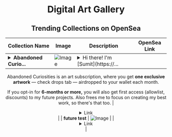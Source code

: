 <div align="center">

# Digital Art Gallery

## Trending Collections on OpenSea

| Collection Name                       | Image                                                                                     | Description                       | OpenSea Link                                                                                          |
|---------------------------------------|-------------------------------------------------------------------------------------------|-----------------------------------|--------------------------------------------------------------------------------------------------------|
| **<details><summary>Abandoned Curio...</summary>Abandoned Curiosities</details>** | ![Image](https://i.seadn.io/s/raw/files/5113cc10e12c3eb9ec09953453b4c262.png?w=500&auto=format?w=200&auto=format) | <details><summary>Hi there! I'm [Sumit](https://...</summary>Hi there! I'm [Sumit](https://warpcast.com/sum), creator of [Outcasts](https://opensea.io/collection/outcasts-6) and [Outlands](https://opensea.io/collection/outlands-1).

Abandoned Curiosities is an art subscription, where you get **one exclusive artwork** — check drops tab — airdropped to your wallet each month.

If you opt-in for **6-months or more,** you will also get first access (allowlist, discounts) to my future projects. Also frees me to focus on creating my best work, so there's that too.</details> | <details><summary>Link</summary>[Abandoned Curiosities](https://opensea.io/collection/abandoned-curiosities-1)</details> |
| **future test** | ![Image](https://i.seadn.io/s/raw/files/8aa275c201e06d027a4f4d98d822b2b8.jpg?w=500&auto=format?w=200&auto=format) |  | <details><summary>Link</summary>[future test](https://opensea.io/collection/future-test-1)</details> |

</div>